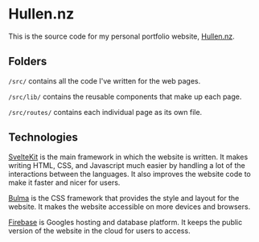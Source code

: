 # Hullen.nz

This is the source code for my personal portfolio website, [Hullen.nz](https://hullen.nz).

## Folders

`/src/` contains all the code I've written for the web pages.

`/src/lib/` contains the reusable components that make up each page.

`/src/routes/` contains each individual page as its own file.

## Technologies

[SvelteKit](https://kit.svelte.dev/) is the main framework in which the website is written. It makes writing HTML, CSS, and Javascript much easier by handling a lot of the interactions between the languages. It also improves the website code to make it faster and nicer for users.

[Bulma](https://bulma.io/) is the CSS framework that provides the style and layout for the website. It makes the website accessible on more devices and browsers.


[Firebase](https://firebase.google.com/) is Googles hosting and database platform. It keeps the public version of the website in the cloud for users to access.